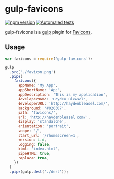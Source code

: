 # gulp-favicons

[![npm version](https://badge.fury.io/js/gulp-favicons.svg)](https://www.npmjs.com/package/gulp-favicons)
[![Automated tests](https://github.com/rejas/gulp-favicons/actions/workflows/run-tests.yml/badge.svg)](https://github.com/rejas/gulp-favicons/actions/workflows/run-tests.yml)

gulp-favicons is a [gulp](https://github.com/gulpjs/gulp) plugin for [Favicons](https://github.com/haydenbleasel/favicons).

## Usage
```javascript
var favicons = require('gulp-favicons');

gulp
  .src('./favicon.png')
  .pipe(
    favicons({
      appName: 'My App',
      appShortName: 'App',
      appDescription: 'This is my application',
      developerName: 'Hayden Bleasel',
      developerURL: 'http://haydenbleasel.com/',
      background: '#020307',
      path: 'favicons/',
      url: 'http://haydenbleasel.com/',
      display: 'standalone',
      orientation: 'portrait',
      scope: '/',
      start_url: '/?homescreen=1',
      version: 1.0,
      logging: false,
      html: 'index.html',
      pipeHTML: true,
      replace: true,
    })
  )
  .pipe(gulp.dest('./dest'));
```
